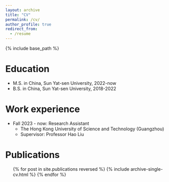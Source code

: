 ```yaml
---
layout: archive
title: "CV"
permalink: /cv/
author_profile: true
redirect_from:
  - /resume
---
```


{% include base_path %}

Education
======
* M.S. in China, Sun Yat-sen University, 2022-now
* B.S. in China, Sun Yat-sen University, 2018-2022

Work experience
======
* Fall 2023 - now: Research Assistant
  * The Hong Kong University of Science and Technology (Guangzhou)
  * Supervisor: Professor Hao Liu
  
Publications
======
  <ul>{% for post in site.publications reversed %}
    {% include archive-single-cv.html %}
  {% endfor %}</ul>
  

